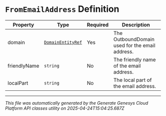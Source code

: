 # `FromEmailAddress` Definition

| Property | Type | Required | Description |
|----------|------|----------|-------------|
| domain | [`DomainEntityRef`](domainentityref-definition.md) | Yes | The OutboundDomain used for the email address. |
| friendlyName | `string` | No | The friendly name of the email address. |
| localPart | `string` | No | The local part of the email address. |

---

*This file was automatically generated by the Generate Genesys Cloud Platform API classes utility on 2025-04-24T15:04:25.687Z*